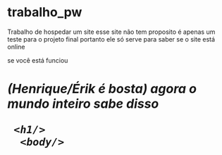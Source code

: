# trabalho_pw
<head>
Trabalho de hospedar um site
esse site não tem proposito é apenas um teste para o projeto final
portanto ele só serve para saber se o site está online

se você está funciou 

<head/>
  <body>
    <h1>
      <b>
        <i>
      (Henrique/Érik é bosta) 
agora o mundo inteiro sabe disso
          <i/>
          <b/>
          
     <h1/>
      <body/>
